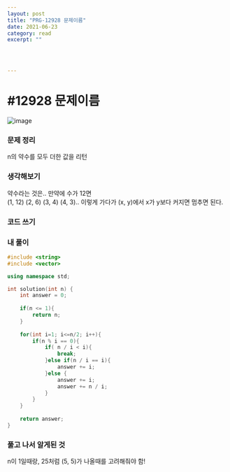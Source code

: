 ```yaml
---
layout: post
title: "PRG-12928 문제이름" 
date: 2021-06-23
category: read 
excerpt: ""




---
```


# #12928 문제이름

![image](https://user-images.githubusercontent.com/28949235/123086994-02452680-d45f-11eb-843f-b13af330ef9e.png)

### 문제 정리

n의 약수를 모두 더한 값을 리턴

### 생각해보기

약수라는 것은.. 만약에 수가 12면  
(1, 12) (2, 6) (3, 4) (4, 3).. 이렇게 가다가 (x, y)에서 x가 y보다 커지면 멈추면 된다.

### 코드 쓰기

### 내 풀이

```c++
#include <string>
#include <vector>

using namespace std;

int solution(int n) {
    int answer = 0;
    
    if(n <= 1){
        return n;
    }
    
    for(int i=1; i<=n/2; i++){
        if(n % i == 0){
            if( n / i < i){
                break;
            }else if(n / i == i){
                answer += i;
            }else {
                answer += i;
                answer += n / i;
            }
        }
    }
    
    return answer;
}
```



### 풀고 나서 알게된 것

n이 1일때랑, 25처럼 (5, 5)가 나올때를 고려해줘야 함!
